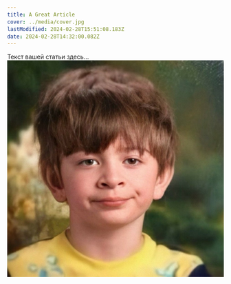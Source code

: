 ```yaml
---
title: A Great Article
cover: ../media/cover.jpg
lastModified: 2024-02-28T15:51:08.183Z
date: 2024-02-28T14:32:00.082Z
---
```


Текст вашей статьи здесь...
![Cover Image](../media/cover.jpg)
